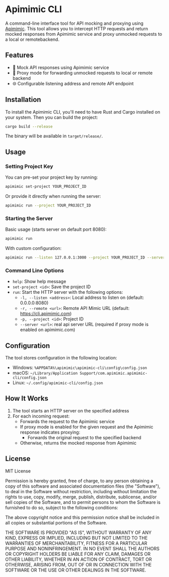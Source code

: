 # Apimimic CLI

A command-line interface tool for API mocking and proxying using [Apimimic](https://apimimic.com). This tool allows you to intercept HTTP requests and return mocked responses from Apimimic service and proxy unmocked requests to a local or remotebackend.

## Features

- 🔄 Mock API responses using Apimimic service
- 🔀 Proxy mode for forwarding unmocked requests to local or remote backend
- 🌐 Configurable listening address and remote API endpoint

## Installation

To install the Apimimic CLI, you'll need to have Rust and Cargo installed on your system. Then you can build the project:

```bash
cargo build --release
```

The binary will be available in `target/release/`.

## Usage

### Setting Project Key

You can pre-set your project key by running:

```bash
apimimic set-project YOUR_PROJECT_ID
```

Or provide it directly when running the server:

```bash
apimimic run --project YOUR_PROJECT_ID
```

### Starting the Server

Basic usage (starts server on default port 8080):
```bash
apimimic run
```

With custom configuration:
```bash
apimimic run --listen 127.0.0.1:3000 --project YOUR_PROJECT_ID --server http://localhost:3001
```

### Command Line Options

- `help`: Show help message
- `set-project <id>`: Save the project ID
- `run`: Start the HTTP server with the following options:
  - `-l, --listen <address>`: Local address to listen on (default: 0.0.0.0:8080)
  - `-r, --remote <url>`: Remote API Mimic URL (default: https://cli.apimimic.com)
  - `-p, --project <id>`: Project ID
  - `--server <url>`: real api server URL (required if proxy mode is enabled on apimimic.com)

## Configuration

The tool stores configuration in the following location:
- Windows: `%APPDATA%\apimimic\apimimic-cli\config\config.json`
- macOS: `~/Library/Application Support/com.apimimic.apimimic-cli/config.json`
- Linux: `~/.config/apimimic-cli/config.json`

## How It Works

1. The tool starts an HTTP server on the specified address
2. For each incoming request:
   - Forwards the request to the Apimimic service
   - If proxy mode is enabled for the given request and the Apimimic response indicates proxying:
     - Forwards the original request to the specified backend
   - Otherwise, returns the mocked response from Apimimic

## License

MIT License

Permission is hereby granted, free of charge, to any person obtaining a copy
of this software and associated documentation files (the "Software"), to deal
in the Software without restriction, including without limitation the rights
to use, copy, modify, merge, publish, distribute, sublicense, and/or sell
copies of the Software, and to permit persons to whom the Software is
furnished to do so, subject to the following conditions:

The above copyright notice and this permission notice shall be included in all
copies or substantial portions of the Software.

THE SOFTWARE IS PROVIDED "AS IS", WITHOUT WARRANTY OF ANY KIND, EXPRESS OR
IMPLIED, INCLUDING BUT NOT LIMITED TO THE WARRANTIES OF MERCHANTABILITY,
FITNESS FOR A PARTICULAR PURPOSE AND NONINFRINGEMENT. IN NO EVENT SHALL THE
AUTHORS OR COPYRIGHT HOLDERS BE LIABLE FOR ANY CLAIM, DAMAGES OR OTHER
LIABILITY, WHETHER IN AN ACTION OF CONTRACT, TORT OR OTHERWISE, ARISING FROM,
OUT OF OR IN CONNECTION WITH THE SOFTWARE OR THE USE OR OTHER DEALINGS IN THE
SOFTWARE. 
